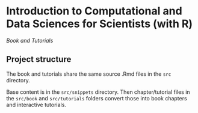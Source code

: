 # Introduction to Computational and Data Sciences for Scientists (with R)

_Book and Tutorials_

## Project structure

The book and tutorials share the same source .Rmd files in the `src` directory.

Base content is in the `src/snippets` directory. Then chapter/tutorial files in the `src/book` and `src/tutorials` folders convert those into book chapters and interactive tutorials.

